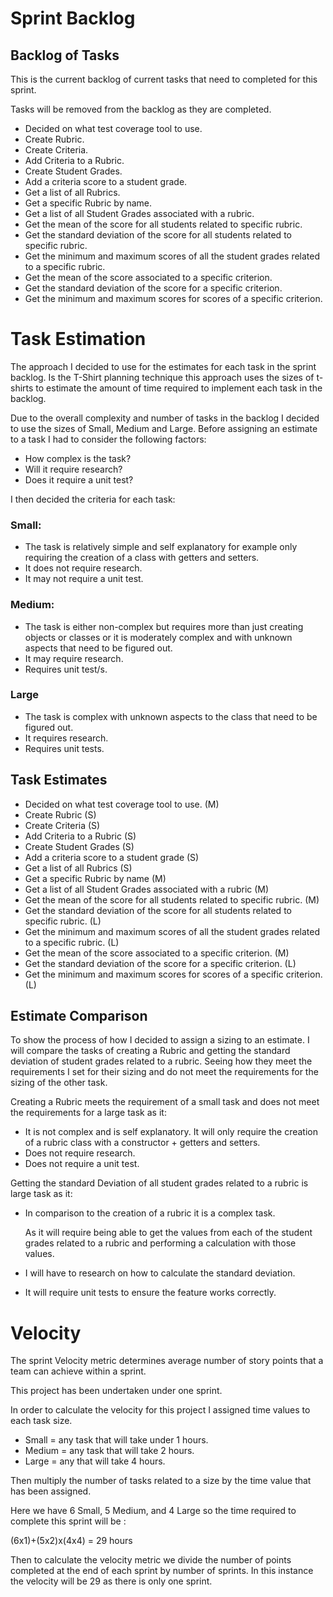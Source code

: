 
# Sprint Backlog
## Backlog of Tasks
This is the current backlog of current tasks that need to completed for this sprint.

Tasks will be removed from the backlog as they are completed.

- Decided on what test coverage tool to use.
- Create Rubric.
- Create Criteria.
- Add Criteria to a Rubric. 
- Create Student Grades.
- Add a criteria score to a student grade. 
- Get a list of all Rubrics. 
- Get a specific Rubric by name.
- Get a list of all Student Grades associated with a rubric. 
- Get the mean of the score for all students related to specific rubric. 
- Get the standard deviation of the score for all students related to specific rubric. 
- Get the minimum and maximum scores of all the student grades related to a specific rubric.
- Get the mean of the score associated to a specific criterion.
- Get the standard deviation of the score for a specific criterion.
- Get the minimum and maximum scores for scores of a specific criterion. 

# Task Estimation
The approach I decided to use for the estimates for each task in the sprint backlog.
Is the T-Shirt planning technique this approach uses the sizes of t-shirts to estimate
the amount of time required to implement each task in the backlog.

Due to the overall complexity and number of tasks in the backlog I decided to use the sizes of Small, Medium and Large.
Before assigning an estimate to a task I had to consider the following factors:

- How complex is the task?
- Will it require research?
- Does it require a unit test?

I then decided the criteria for each task:

### Small:
 - The task is relatively simple and self explanatory for example only requiring the creation of a class with getters and setters.
 - It does not require research.
 - It may not require a unit test.

### Medium: 
 - The task is either non-complex but requires more than just creating objects or classes or it is moderately complex
   and with unknown aspects that need to be figured out.
 - It may require research.
 - Requires unit test/s.

### Large
 - The task is complex with unknown aspects to the class that need to be figured out.
 - It requires research.
 - Requires unit tests.

## Task Estimates
- Decided on what test coverage tool to use. (M)
- Create Rubric (S)
- Create Criteria (S)
- Add Criteria to a Rubric (S)
- Create Student Grades (S)
- Add a criteria score to a student grade (S)
- Get a list of all Rubrics (S)
- Get a specific Rubric by name (M)
- Get a list of all Student Grades associated with a rubric (M)
- Get the mean of the score for all students related to specific rubric. (M)
- Get the standard deviation of the score for all students related to specific rubric. (L)
- Get the minimum and maximum scores of all the student grades related to a specific rubric. (L)
- Get the mean of the score associated to a specific criterion. (M)
- Get the standard deviation of the score for a specific criterion. (L)
- Get the minimum and maximum scores for scores of a specific criterion. (L)

## Estimate Comparison 
To show the process of how I decided to assign a sizing to an estimate. 
I will compare the tasks of creating a Rubric and getting the standard deviation of student grades related to a rubric. 
Seeing how they meet the requirements I set for their sizing and do not meet the requirements for the sizing of the other task.

Creating a Rubric meets the requirement of a small task and does not meet the requirements for a large task as it:
- It is not complex and is self explanatory. It will only require the creation of a rubric class with a constructor + getters and setters.
- Does not require research.
- Does not require a unit test.

Getting the standard Deviation of all student grades related to a rubric is large task as it:
- In comparison to the creation of a rubric it is a complex task.

  As it will require being able to get the values from each of the student grades related to a rubric and performing a calculation with those values.
- I will have to research on how to calculate the standard deviation.
- It will require unit tests to ensure the feature works correctly.

# Velocity 
The sprint Velocity metric determines average number of story points that a team can achieve within a sprint.

This project has been undertaken under one sprint.

In order to calculate the velocity for this project I assigned time values to each task size.

- Small = any task that will take under 1 hours.  
- Medium = any task that will take 2 hours.  
- Large = any that will take 4 hours.  

Then multiply the number of tasks related to a size by the time value that has been assigned.

Here we have 6 Small, 5 Medium, and 4 Large so the time required to complete this sprint will be :

(6x1)+(5x2)x(4x4) = 29 hours

Then to calculate the velocity metric we divide the number of points completed at the end of each sprint by number of sprints.
In this instance the velocity will be 29 as there is only one sprint. 
